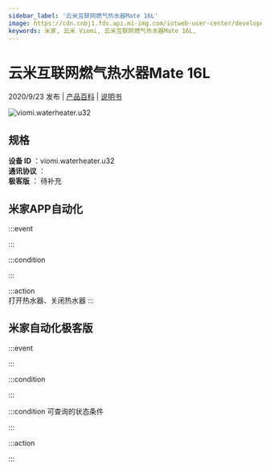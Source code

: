 ```yaml
---
sidebar_label: '云米互联网燃气热水器Mate 16L'
image: https://cdn.cnbj1.fds.api.mi-img.com/iotweb-user-center/developer_1679048481151lxEkYMH1.png?GalaxyAccessKeyId=AKVGLQWBOVIRQ3XLEW&Expires=9223372036854775807&Signature=W2QZMPCSSMrkWHwNrl7l+ZfCuoQ=
keywords: 米家, 云米 Viomi, 云米互联网燃气热水器Mate 16L, 
---
```

# 云米互联网燃气热水器Mate 16L

2020/9/23 发布 | [产品百科](https://home.mi.com/webapp/content/baike/product/index.html?model=viomi.waterheater.u32/) | [说明书](https://home.mi.com/views/introduction.html?model=viomi.waterheater.u32&region=cn)

![viomi.waterheater.u32](https://cdn.cnbj1.fds.api.mi-img.com/iotweb-user-center/developer_1679048481151lxEkYMH1.png?GalaxyAccessKeyId=AKVGLQWBOVIRQ3XLEW&Expires=9223372036854775807&Signature=W2QZMPCSSMrkWHwNrl7l+ZfCuoQ=)

## 规格  
> 
**设备 ID** ：viomi.waterheater.u32  
**通讯协议** ：  
**极客版**  ： 待补充 


## 米家APP自动化  

:::event  

:::

:::condition  

:::

:::action   
打开热水器、关闭热水器
:::

## 米家自动化极客版  

:::event  

:::

:::condition  

:::

:::condition 可查询的状态条件  

:::

:::action  

:::

        
